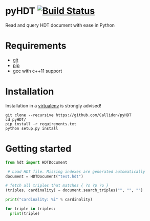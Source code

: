 # pyHDT [![Build Status](https://travis-ci.org/Callidon/pyHDT.svg?branch=master)](https://travis-ci.org/Callidon/pyHDT)

Read and query HDT document with ease in Python

# Requirements

* [git](https://git-scm.com/)
* [pip](https://pip.pypa.io/en/stable/)
* gcc with c++11 support

# Installation

Installation in a [virtualenv](https://virtualenv.pypa.io/en/stable/) is strongly advised!

```
git clone --recursive https://github.com/Callidon/pyHDT
cd pyHDT/
pip install -r requirements.txt
python setup.py install
```

# Getting started

```python
from hdt import HDTDocument

 # Load HDT file. Missing indexes are generated automatically
document = HDTDocument("test.hdt")

# fetch all triples that matches { ?s ?p ?o }
(triples, cardinality) = document.search_triples("", "", "")

print("cardinality: %i" % cardinality)

for triple in triples:
  print(triple)
```
